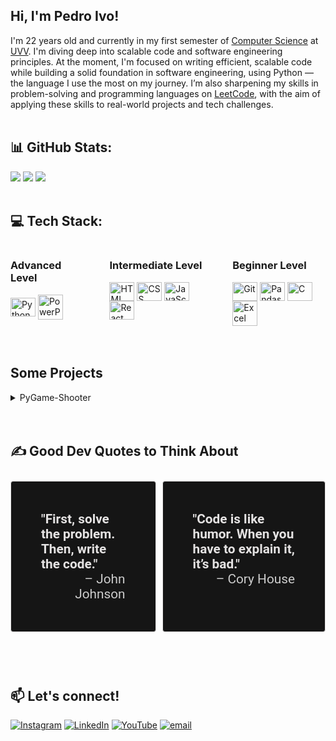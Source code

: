 ## Hi, I'm Pedro Ivo!

I'm 22 years old and currently in my first semester of [Computer Science](https://uvv.br/cursos/graduacao/presencial/ciencia-da-computacao/) at [UVV](https://uvv.br). I'm diving deep into scalable code and software engineering principles. At the moment, I'm focused on writing efficient, scalable code while building a solid foundation in software engineering, using Python — the language I use the most on my journey. I’m also sharpening my skills in problem-solving and programming languages on [LeetCode](https://leetcode.com/u/pedroivo1), with the aim of applying these skills to real-world projects and tech challenges.
<br/><br/>



## 📊 GitHub Stats:
![](https://github-readme-stats.vercel.app/api?username=pedroivo1&theme=dark&hide_border=false&include_all_commits=false&count_private=false)
![](https://github-readme-streak-stats.herokuapp.com/?user=pedroivo1&theme=dark&hide_border=false)
![](https://github-readme-stats.vercel.app/api/top-langs/?username=pedroivo1&theme=dark&hide_border=false&include_all_commits=false&count_private=false&layout=compact)
<br/><br/>



## 💻 Tech Stack:
<div style="display: flex; gap: 3rem;">

<div>
<h3>Advanced Level</h3>
<img align="center" alt="Python" height="30" width="40" src="https://cdn.jsdelivr.net/gh/devicons/devicon@latest/icons/python/python-original.svg" />
<img align="center" alt="PowerPoint" height="40" width="40" src="https://img.icons8.com/fluency/48/microsoft-powerpoint-2019.png"/>
</div>

<div>
<h3>Intermediate Level</h3>
<img align="center" alt="HTML" height="30" width="40" src="https://cdn.jsdelivr.net/gh/devicons/devicon@latest/icons/html5/html5-original.svg" />
<img align="center" alt="CSS" height="30" width="40"  src="https://cdn.jsdelivr.net/gh/devicons/devicon@latest/icons/css3/css3-original.svg" />
<img align="center" alt="JavaScript" height="30" width="40" src="https://cdn.jsdelivr.net/gh/devicons/devicon@latest/icons/javascript/javascript-original.svg" />
<img align="center" alt="React" height="30" width="40" src="https://cdn.jsdelivr.net/gh/devicons/devicon@latest/icons/react/react-original.svg" />
<!-- <img align="center" alt="Ubuntu" height="30" width="40" src="https://cdn.jsdelivr.net/gh/devicons/devicon@latest/icons/ubuntu/ubuntu-original.svg" /> -->
<!-- <img align="center" alt="Windows" height="30" width="40" src="https://cdn.jsdelivr.net/gh/devicons/devicon@latest/icons/windows11/windows11-original.svg" /> -->
</div>

<div>
<h3>Beginner Level</h3>
<img align="center" alt="Git" height="30" width="40" src="https://cdn.jsdelivr.net/gh/devicons/devicon@latest/icons/git/git-original.svg" />
<!-- <img align="center" alt="VSCode" height="30" width="40" src="https://cdn.jsdelivr.net/gh/devicons/devicon@latest/icons/vscode/vscode-original.svg" /> -->
<img align="center" alt="Pandas" height="30" width="40" src="https://cdn.jsdelivr.net/gh/devicons/devicon@latest/icons/pandas/pandas-original.svg" />
<img align="center" alt="C" height="30" width="40" src="https://cdn.jsdelivr.net/gh/devicons/devicon@latest/icons/c/c-original.svg" />
<img align="center" alt="Excel" height="40" width="40" src="https://img.icons8.com/fluency/48/microsoft-excel-2019.png"/>
</div>

</div>
<br/><br/>



## Some Projects

<details>
<summary>PyGame-Shooter</summary>

### [PyGame-Shooter](https://github.com/pedroivo1/PyGame-Shooter)

In this pygame project, I developed a game inspired by this [tutorial](https://youtu.be/DHgj5jhMJKg?list=PLjcN1EyupaQm20hlUE11y9y8EY2aXLpnv). However, I took it a step further by implementing a fully Object-Oriented Programming ([OOP](https://en.wikipedia.org/wiki/Object-oriented_programming)) approach.

Key highlights of this project:
- **Object-Oriented Programming (OOP):** I implemented a `Game` class to avoid the use of global variables.
- **Pydantic Models:** I utilized Pydantic models to create personal configuration data, enhancing data validation and parsing.
- **Code Refactoring:** I refactored various sections of the Pygame code and Python processes to optimize performance and improve readability.

This project allowed me to strengthen my skills in Python, game development, and automation.

</details>
<br/><br/>



## ✍️ Good Dev Quotes to Think About

<div style="display: flex; gap: 10px;">
    <blockquote style="font: 1.3rem 'Roboto', sans-serif; color: #cccccc; border: 1px solid #e4e2e2; border-radius: 0.25rem; padding: 3rem; margin: 10px 0; background-color: #151515;">
        <strong style="color: #e4e2e2">"First, solve the problem. Then, write the code."</strong>
        <br>
        <span style="display: block; text-align: end;">– John Johnson</span>
    </blockquote>
    <blockquote style="font: 1.3rem 'Roboto', sans-serif; color: #cccccc; border: 1px solid #e4e2e2; border-radius: 0.25rem; padding: 3rem; margin: 10px 0; background-color: #151515;">
        <strong style="color: #e4e2e2">"Code is like humor. When you have to explain it, it’s bad."</strong>
        <br>
        <span style="display: block; text-align: end;">– Cory House</span>
    </blockquote>
</div>


<br/><br/>



## 📫 Let's connect!
[![Instagram](https://img.shields.io/badge/Instagram-%23E4405F.svg?logo=Instagram&logoColor=white)](https://instagram.com/pedro)
[![LinkedIn](https://img.shields.io/badge/LinkedIn-%230077B5.svg?logo=linkedin&logoColor=white)](https://linkedin.com/in/pedro)
[![YouTube](https://img.shields.io/badge/YouTube-%23FF0000.svg?logo=YouTube&logoColor=white)](https://youtube.com/@pedro)
[![email](https://img.shields.io/badge/Email-D14836?logo=gmail&logoColor=white)](mailto:pedroivoal1@gmail.com)
